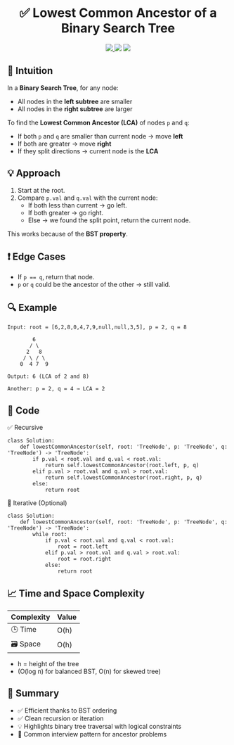 <h1 align="center">✅ Lowest Common Ancestor of a Binary Search Tree</h1>

<p align="center">
  <a href="https://leetcode.com/problems/lowest-common-ancestor-of-a-binary-search-tree/">
    <img src="https://img.shields.io/badge/LeetCode-LCA%20of%20BST-brightgreen?logo=leetcode&style=flat-square" />
  </a>
  <img src="https://img.shields.io/badge/Difficulty-Easy-green?style=flat-square" />
  <img src="https://img.shields.io/badge/Category-BST%2C%20Tree%2C%20DFS-blueviolet?style=flat-square" />
</p>


## 🧠 Intuition

In a **Binary Search Tree**, for any node:
- All nodes in the **left subtree** are smaller
- All nodes in the **right subtree** are larger

To find the **Lowest Common Ancestor (LCA)** of nodes `p` and `q`:
- If both `p` and `q` are smaller than current node → move **left**
- If both are greater → move **right**
- If they split directions → current node is the **LCA**


## 💡 Approach

1. Start at the root.
2. Compare `p.val` and `q.val` with the current node:
   - If both less than current → go left.
   - If both greater → go right.
   - Else → we found the split point, return the current node.

This works because of the **BST property**.


## ❗ Edge Cases

- If `p == q`, return that node.
- `p` or `q` could be the ancestor of the other → still valid.


## 🔍 Example

```
Input: root = [6,2,8,0,4,7,9,null,null,3,5], p = 2, q = 8

        6
       / \
      2   8
     / \ / \
    0  4 7  9

Output: 6 (LCA of 2 and 8)

Another: p = 2, q = 4 → LCA = 2
```

## 🧾 Code

✅ Recursive

```
class Solution:
    def lowestCommonAncestor(self, root: 'TreeNode', p: 'TreeNode', q: 'TreeNode') -> 'TreeNode':
        if p.val < root.val and q.val < root.val:
            return self.lowestCommonAncestor(root.left, p, q)
        elif p.val > root.val and q.val > root.val:
            return self.lowestCommonAncestor(root.right, p, q)
        else:
            return root
```

🔁 Iterative (Optional)

```
class Solution:
    def lowestCommonAncestor(self, root: 'TreeNode', p: 'TreeNode', q: 'TreeNode') -> 'TreeNode':
        while root:
            if p.val < root.val and q.val < root.val:
                root = root.left
            elif p.val > root.val and q.val > root.val:
                root = root.right
            else:
                return root
```

## 📈 Time and Space Complexity

| Complexity | Value |
|------------|--------|
| 🕒 Time     | O(h)   |
| 🗃️ Space    | O(h)   |

- h = height of the tree
- (O(log n) for balanced BST, O(n) for skewed tree)

## 📌 Summary

- ✅ Efficient thanks to BST ordering
- ✅ Clean recursion or iteration
- 💡 Highlights binary tree traversal with logical constraints
- 🔁 Common interview pattern for ancestor problems
